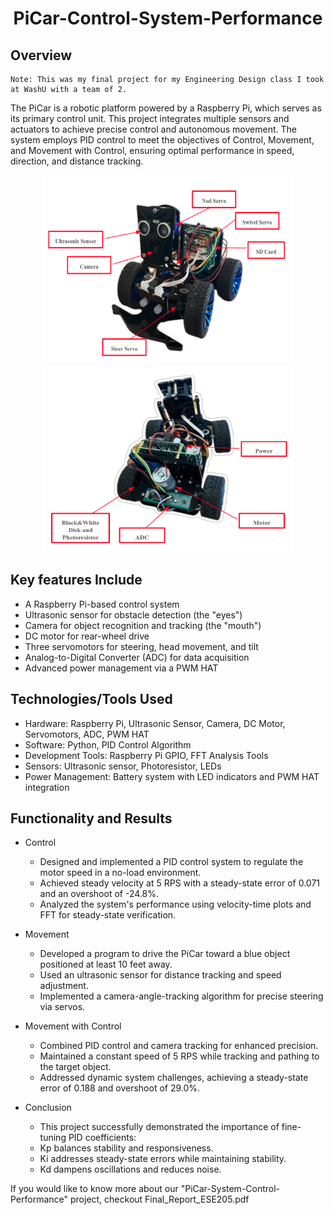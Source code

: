 <div align="center">
    <h1 id="Header">PiCar-Control-System-Performance</h1>
</div>

## Overview

```
Note: This was my final project for my Engineering Design class I took at WashU with a team of 2.
```

The PiCar is a robotic platform powered by a Raspberry Pi, which serves as its primary control unit. This project integrates multiple sensors and actuators to achieve precise control and autonomous movement. The system employs PID control to meet the objectives of Control, Movement, and Movement with Control, ensuring optimal performance in speed, direction, and distance tracking.

<div align="center">
    <img src="PiCar-figure-1.png" alt="screenshot" width="400px" height="300px">
    <img src="PiCar-figure-2.png" alt="screenshot" width="400px" height="300px">
</div>

## Key features Include
* A Raspberry Pi-based control system
* Ultrasonic sensor for obstacle detection (the "eyes")
* Camera for object recognition and tracking (the "mouth")
* DC motor for rear-wheel drive
* Three servomotors for steering, head movement, and tilt
* Analog-to-Digital Converter (ADC) for data acquisition
* Advanced power management via a PWM HAT

## Technologies/Tools Used
* Hardware: Raspberry Pi, Ultrasonic Sensor, Camera, DC Motor, Servomotors, ADC, PWM HAT
* Software: Python, PID Control Algorithm
* Development Tools: Raspberry Pi GPIO, FFT Analysis Tools
* Sensors: Ultrasonic sensor, Photoresistor, LEDs
* Power Management: Battery system with LED indicators and PWM HAT integration

## Functionality and Results
* Control
  * Designed and implemented a PID control system to regulate the motor speed in a no-load environment.
  * Achieved steady velocity at 5 RPS with a steady-state error of 0.071 and an overshoot of -24.8%.
  * Analyzed the system's performance using velocity-time plots and FFT for steady-state verification.
 
* Movement
  * Developed a program to drive the PiCar toward a blue object positioned at least 10 feet away.
  * Used an ultrasonic sensor for distance tracking and speed adjustment.
  * Implemented a camera-angle-tracking algorithm for precise steering via servos.

* Movement with Control
  * Combined PID control and camera tracking for enhanced precision.
  * Maintained a constant speed of 5 RPS while tracking and pathing to the target object.
  * Addressed dynamic system challenges, achieving a steady-state error of 0.188 and overshoot of 29.0%.

* Conclusion
  * This project successfully demonstrated the importance of fine-tuning PID coefficients:
  * Kp balances stability and responsiveness.
  * Ki addresses steady-state errors while maintaining stability.
  * Kd dampens oscillations and reduces noise.

If you would like to know more about our "PiCar-System-Control-Performance" project, checkout Final_Report_ESE205.pdf
